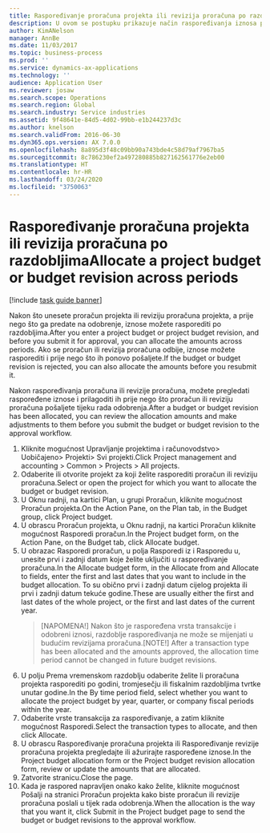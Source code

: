 ```yaml
---
title: Raspoređivanje proračuna projekta ili revizija proračuna po razdobljima
description: U ovom se postupku prikazuje način raspoređivanja iznosa proračuna projekta po razdobljima.
author: KimANelson
manager: AnnBe
ms.date: 11/03/2017
ms.topic: business-process
ms.prod: ''
ms.service: dynamics-ax-applications
ms.technology: ''
audience: Application User
ms.reviewer: josaw
ms.search.scope: Operations
ms.search.region: Global
ms.search.industry: Service industries
ms.assetid: 9f48641e-84d5-4d02-99bb-e1b244237d3c
ms.author: knelson
ms.search.validFrom: 2016-06-30
ms.dyn365.ops.version: AX 7.0.0
ms.openlocfilehash: 8a895d3f48c09bb90a743bde4c58d79af7967ba5
ms.sourcegitcommit: 8c786230ef2a497280885b827162561776e2eb00
ms.translationtype: HT
ms.contentlocale: hr-HR
ms.lasthandoff: 03/24/2020
ms.locfileid: "3750063"
---
```

# <a name="allocate-a-project-budget-or-budget-revision-across-periods"></a><span data-ttu-id="7498f-103">Raspoređivanje proračuna projekta ili revizija proračuna po razdobljima</span><span class="sxs-lookup"><span data-stu-id="7498f-103">Allocate a project budget or budget revision across periods</span></span>

[!include [task guide banner](../../includes/task-guide-banner.md)]

<span data-ttu-id="7498f-104">Nakon što unesete proračun projekta ili reviziju proračuna projekta, a prije nego što ga predate na odobrenje, iznose možete rasporediti po razdobljima.</span><span class="sxs-lookup"><span data-stu-id="7498f-104">After you enter a project budget or project budget revision, and before you submit it for approval, you can allocate the amounts across periods.</span></span> <span data-ttu-id="7498f-105">Ako se proračun ili revizija proračuna odbije, iznose možete rasporediti i prije nego što ih ponovo pošaljete.</span><span class="sxs-lookup"><span data-stu-id="7498f-105">If the budget or budget revision is rejected, you can also allocate the amounts before you resubmit it.</span></span> 

<span data-ttu-id="7498f-106">Nakon raspoređivanja proračuna ili revizije proračuna, možete pregledati raspoređene iznose i prilagoditi ih prije nego što proračun ili reviziju proračuna pošaljete tijeku rada odobrenja.</span><span class="sxs-lookup"><span data-stu-id="7498f-106">After a budget or budget revision has been allocated, you can review the allocation amounts and make adjustments to them before you submit the budget or budget revision to the approval workflow.</span></span> 

1. <span data-ttu-id="7498f-107">Kliknite mogućnost Upravljanje projektima i računovodstvo> Uobičajeno> Projekti> Svi projekti.</span><span class="sxs-lookup"><span data-stu-id="7498f-107">Click Project management and accounting > Common > Projects > All projects.</span></span> 
2. <span data-ttu-id="7498f-108">Odaberite ili otvorite projekt za koji želite rasporediti proračun ili reviziju proračuna.</span><span class="sxs-lookup"><span data-stu-id="7498f-108">Select or open the project for which you want to allocate the budget or budget revision.</span></span> 
3. <span data-ttu-id="7498f-109">U Oknu radnji, na kartici Plan, u grupi Proračun, kliknite mogućnost Proračun projekta.</span><span class="sxs-lookup"><span data-stu-id="7498f-109">On the Action Pane, on the Plan tab, in the Budget group, click Project budget.</span></span> 
4. <span data-ttu-id="7498f-110">U obrascu Proračun projekta, u Oknu radnji, na kartici Proračun kliknite mogućnost Rasporedi proračun.</span><span class="sxs-lookup"><span data-stu-id="7498f-110">In the Project budget form, on the Action Pane, on the Budget tab, click Allocate budget.</span></span> 
5. <span data-ttu-id="7498f-111">U obrazac Rasporedi proračun, u polja Rasporedi iz i Rasporedu u, unesite prvi i zadnji datum koje želite uključiti u raspoređivanje proračuna.</span><span class="sxs-lookup"><span data-stu-id="7498f-111">In the Allocate budget form, in the Allocate from and Allocate to fields, enter the first and last dates that you want to include in the budget allocation.</span></span> <span data-ttu-id="7498f-112">To su obično prvi i zadnji datum cijelog projekta ili prvi i zadnji datum tekuće godine.</span><span class="sxs-lookup"><span data-stu-id="7498f-112">These are usually either the first and last dates of the whole project, or the first and last dates of the current year.</span></span>  
   > <span data-ttu-id="7498f-113">[NAPOMENA!] Nakon što je raspoređena vrsta transakcije i odobreni iznosi, razdoblje raspoređivanja ne može se mijenjati u budućim revizijama proračuna.</span><span class="sxs-lookup"><span data-stu-id="7498f-113">[NOTE!] After a transaction type has been allocated and the amounts approved, the allocation time period cannot be changed in future budget revisions.</span></span> 
6. <span data-ttu-id="7498f-114">U polju Prema vremenskom razdoblju odaberite želite li proračuna projekta rasporediti po godini, tromjesečju ili fiskalnim razdobljima tvrtke unutar godine.</span><span class="sxs-lookup"><span data-stu-id="7498f-114">In the By time period field, select whether you want to allocate the project budget by year, quarter, or company fiscal periods within the year.</span></span>
7. <span data-ttu-id="7498f-115">Odaberite vrste transakcija za raspoređivanje, a zatim kliknite mogućnost Rasporedi.</span><span class="sxs-lookup"><span data-stu-id="7498f-115">Select the transaction types to allocate, and then click Allocate.</span></span> 
8. <span data-ttu-id="7498f-116">U obrascu Raspoređivanje proračuna projekta ili Raspoređivanje revizije proračuna projekta pregledajte ili ažurirajte raspoređene iznose.</span><span class="sxs-lookup"><span data-stu-id="7498f-116">In the Project budget allocation form or the Project budget revision allocation form, review or update the amounts that are allocated.</span></span> 
9. <span data-ttu-id="7498f-117">Zatvorite stranicu.</span><span class="sxs-lookup"><span data-stu-id="7498f-117">Close the page.</span></span>
10. <span data-ttu-id="7498f-118">Kada je raspored napravljen onako kako želite, kliknite mogućnost Pošalji na stranici Proračun projekta kako biste proračun ili revizije proračuna poslali u tijek rada odobrenja.</span><span class="sxs-lookup"><span data-stu-id="7498f-118">When the allocation is the way that you want it, click Submit in the Project budget page to send the budget or budget revisions to the approval workflow.</span></span>  


